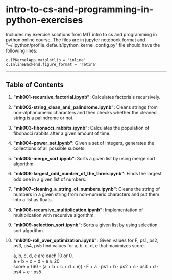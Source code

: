 # intro-to-cs-and-programming-in-python-exercises

Includes my exercise solutions from MIT intro to cs and programming in python online course. The files are in jupyter notebook format and "~/.ipython/profile_default/ipython_kernel_config.py" file should have the following lines:

`c.IPKernelApp.matplotlib = 'inline'`  
`c.InlineBackend.figure_format = 'retina'`

---

## Table of Contents

1. **"mk001-recursive_factorial.ipynb"**: Calculates factorials recursively.
2. **"mk002-string_clean_and_palindrome.ipynb"**: Cleans strings from non-alphanumeric characters and then checks whether the cleaned string is a palindrome or not.
3. **"mk003-fibonacci_rabbits.ipynb"**: Calculates the population of fibonacci rabbits after a given amount of time.
4. **"mk004-power_set.ipynb"**: Given a set of integers, generates the collections of all possible subsets.
5. **"mk005-merge_sort.ipynb"**: Sorts a given list by using merge sort algorithm.
6. **"mk006-largest_odd_number_of_the_three.ipynb"**: Finds the largest odd one in a given list of numbers.
7. **"mk007-cleaning_a_string_of_numbers.ipynb"**: Cleans the string of numbers in a given string from non-numeric characters and put them into a list as floats.
8. **"mk008-recursive_multiplication.ipynb"**: Implementation of multiplication with recursive algorithm.
9. **"mk009-selection_sort.ipynb"**: Sorts a given list by using selection sort algorithm.
10. **"mk010-roll_over_optimization.ipynb"**: Given values for F, ps1, ps2, ps3, ps4, ps5 find values for a, b, c, d, e that maximizes score.

    a, b, c, d, e are each 10 or 0.  
    a + b + c + d + e $\geq$ 20  
    score = (60 - (a + b + c + d + e)) $\cdot$ F + a $\cdot$ ps1 + b $\cdot$ ps2 + c $\cdot$ ps3 + d $\cdot$ ps4 + e $\cdot$ ps5